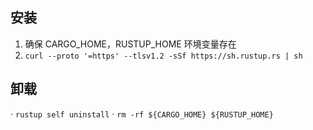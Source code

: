 ## 安装

1. 确保 CARGO_HOME，RUSTUP_HOME 环境变量存在
2. `curl --proto '=https' --tlsv1.2 -sSf https://sh.rustup.rs | sh`

## 卸载

· `rustup self uninstall`
· `rm -rf ${CARGO_HOME} ${RUSTUP_HOME}`
